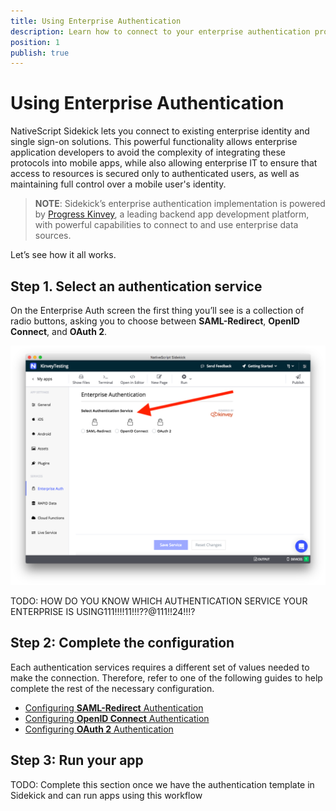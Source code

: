 ```yaml
---
title: Using Enterprise Authentication
description: Learn how to connect to your enterprise authentication provider, and how to leverage data from that provider in your apps.
position: 1
publish: true
---
```


# Using Enterprise Authentication

NativeScript Sidekick lets you connect to existing enterprise identity and single sign-on solutions. This powerful functionality allows enterprise application developers to avoid the complexity of integrating these protocols into mobile apps, while also allowing enterprise IT to ensure that access to resources is secured only to authenticated users, as well as maintaining full control over a mobile user's identity. 

> **NOTE**: Sidekick’s enterprise authentication implementation is powered by [Progress Kinvey](https://www.kinvey.com/), a leading backend app development platform, with powerful capabilities to connect to and use enterprise data sources.

Let’s see how it all works.

## Step 1. Select an authentication service

On the Enterprise Auth screen the first thing you’ll see is a collection of radio buttons, asking you to choose between **SAML-Redirect**, **OpenID Connect**, and **OAuth 2**.

![](images/selecting-authentication-service.png)

TODO: HOW DO YOU KNOW WHICH AUTHENTICATION SERVICE YOUR ENTERPRISE IS USING111!!!!11!!!??@111!!24!!!?

## Step 2: Complete the configuration

Each authentication services requires a different set of values needed to make the connection. Therefore, refer to one of the following guides to help complete the rest of the necessary configuration.

* [Configuring **SAML-Redirect** Authentication](saml.md)
* [Configuring **OpenID Connect** Authentication](openid.md)
* [Configuring **OAuth 2** Authentication](oauth2.md)

## Step 3: Run your app

TODO: Complete this section once we have the authentication template in Sidekick and can run apps using this workflow
